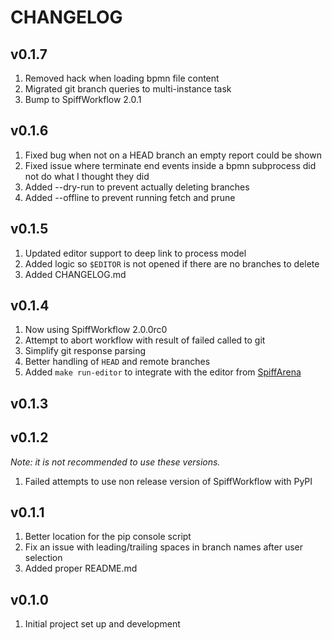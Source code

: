 # CHANGELOG

## v0.1.7

1. Removed hack when loading bpmn file content
1. Migrated git branch queries to multi-instance task
1. Bump to SpiffWorkflow 2.0.1

## v0.1.6

1. Fixed bug when not on a HEAD branch an empty report could be shown
1. Fixed issue where terminate end events inside a bpmn subprocess did not do what I thought they did
1. Added --dry-run to prevent actually deleting branches
1. Added --offline to prevent running fetch and prune

## v0.1.5

1. Updated editor support to deep link to process model
2. Added logic so `$EDITOR` is not opened if there are no branches to delete
3. Added CHANGELOG.md

## v0.1.4

1. Now using SpiffWorkflow 2.0.0rc0
2. Attempt to abort workflow with result of failed called to git
3. Simplify git response parsing
4. Better handling of `HEAD` and remote branches
5. Added `make run-editor` to integrate with the editor from [SpiffArena](https://github.com/sartography/spiff-arena/)

## v0.1.3
## v0.1.2

_Note: it is not recommended to use these versions._

1. Failed attempts to use non release version of SpiffWorkflow with PyPI

## v0.1.1

1. Better location for the pip console script
2. Fix an issue with leading/trailing spaces in branch names after user selection
3. Added proper README.md

## v0.1.0

1. Initial project set up and development
